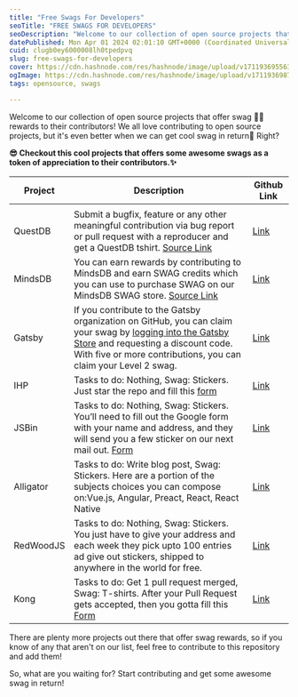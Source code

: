 ```yaml
---
title: "Free Swags For Developers"
seoTitle: "FREE SWAGS FOR DEVELOPERS"
seoDescription: "Welcome to our collection of open source projects that offer swag 👕🧢 rewards to their contributors! We all love contributing to open source projects, but"
datePublished: Mon Apr 01 2024 02:01:10 GMT+0000 (Coordinated Universal Time)
cuid: clugb0ey6000008lh0tpedpvq
slug: free-swags-for-developers
cover: https://cdn.hashnode.com/res/hashnode/image/upload/v1711936955634/2d92e94b-4d27-4e44-acf1-6f42fb7d05ca.jpeg
ogImage: https://cdn.hashnode.com/res/hashnode/image/upload/v1711936987922/f448a994-a728-47f5-93c7-f36b9a64cc36.jpeg
tags: opensource, swags

---
```


Welcome to our collection of open source projects that offer swag 👕🧢 rewards to their contributors! We all love contributing to open source projects, but it's even better when we can get cool swag in return🤩 Right?

**😎 Checkout this cool projects that offers some awesome swags as a token of appreciation to their contributors.✨**

| **Project** | **Description** | **Github Link** |
| --- | --- | --- |
|  |  |  |
| QuestDB | Submit a bugfix, feature or any other meaningful contribution via bug report or pull request with a reproducer and get a QuestDB tshirt. [Source Link](https://questdb.io/community/) | [Link](https://github.com/questdb/questdb) |
| MindsDB | You can earn rewards by contributing to MindsDB and earn SWAG credits which you can use to purchase SWAG on our MindsDB SWAG store. [Source Link](https://mindsdb.com/community) | [Link](https://github.com/mindsdb/mindsdb) |
| Gatsby | If you contribute to the Gatsby organization on GitHub, you can claim your swag by [logging into the Gatsby Store](https://store.gatsbyjs.org/) and requesting a discount code. With five or more contributions, you can claim your Level 2 swag. | [Link](https://github.com/gatsbyjs/gatsby) |
| IHP | Tasks to do: Nothing, Swag: Stickers. Just star the repo and fill this [form](https://docs.google.com/forms/d/e/1FAIpQLSf7XHkba-mn3GNIsh5n4ftB7hlHmRx9zluicvSKDKU5Z-jJKg/viewform) | [Link](https://github.com/digitallyinduced/ihp) |
| JSBin | Tasks to do: Nothing, Swag: Stickers. You’ll need to fill out the Google form with your name and address, and they will send you a few sticker on our next mail out. [Form](https://docs.google.com/forms/d/e/1FAIpQLSeQ_PflKvabBLmdlHPOeBkD30aRs14yNGfvcaErpys_YSKXBA/viewform) | [Link](https://jsbin.com/help/stickers/) |
| Alligator | Tasks to do: Write blog post, Swag: Stickers. Here are a portion of the subjects choices you can compose on:Vue.js, Angular, Preact, React, React Native | [Link](https://alligator.io/) |
| RedWoodJS | Tasks to do: Nothing, Swag: Stickers. You just have to give your address and each week they pick upto 100 entries ad give out stickers, shipped to anywhere in the world for free. | [Link](https://redwoodjs.com/stickers) |
| Kong | Tasks to do: Get 1 pull request merged, Swag: T-shirts. After your Pull Request gets accepted, then you gotta fill this [Form](https://github.com/open-xyz/swags-devs/blob/main/%5Bgoo.gl/forms/5w6mxLaE4tz2YM0L2%5D(https:/docs.google.com/forms/d/e/1FAIpQLSfacQHac-PYIDIrDOi_W2l7cWxBDRIVBs6xE5HnlojPvdhL9g/viewform)) | [Link](https://github.com/Kong/kong/blob/master/CONTRIBUTING.md#contributor-t-shirt) |

There are plenty more projects out there that offer swag rewards, so if you know of any that aren't on our list, feel free to contribute to this repository and add them!

So, what are you waiting for? Start contributing and get some awesome swag in return!
